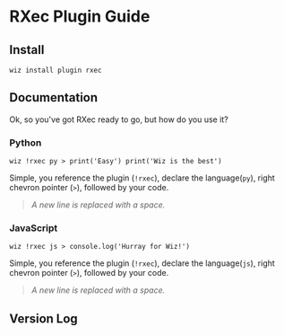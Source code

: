 # RXec Plugin Guide



## Install
```
wiz install plugin rxec
```
## Documentation
Ok, so you've got RXec ready to go, but how do you use it?

### Python
```
wiz !rxec py > print('Easy') print('Wiz is the best')
```
Simple, you reference the plugin (`!rxec`), declare the language(`py`), right chevron pointer (`>`), followed by your code.
> *A new line is replaced with a space.*

### JavaScript
```
wiz !rxec js > console.log('Hurray for Wiz!')
```
Simple, you reference the plugin (`!rxec`), declare the language(`js`), right chevron pointer (`>`), followed by your code.
> *A new line is replaced with a space.*

## Version Log